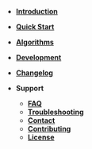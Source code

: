 <!-- markdownlint-disable-next-line first-line-heading -->
- [**Introduction**](introduction.md)
- [**Quick Start**](quickstart.md)
- [**Algorithms**](algorithms.md)
- [**Development**](development.md)
- [**Changelog**](CHANGELOG.md)

- **Support**
    - [**FAQ**](faq.md)
    - [**Troubleshooting**](https://github.com/DoHaiSon/InSI/issues)
    - [**Contact**](contact.md)
    - [**Contributing**](https://github.com/DoHaiSon/InSI/pulls)
    - [**License**](https://github.com/DoHaiSon/InSI/blob/master/LICENSE)